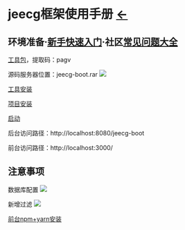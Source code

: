 # jeecg框架使用手册  [←](../framework_backstage.md)

## 环境准备·[新手快速入门](http://www.jeecg.com/doc/quickstart)·社区[常见问题大全](http://bbs.jeecg.com/forum.php?mod=viewthread&tid=7816&extra=page%3D1)

[工具包](https://pan.baidu.com/s/16z9qNtyk24bsrZxRFBHP2w)，提取码：pagv

源码服务器位置：jeecg-boot.rar
![](https://cdn.jsdelivr.net/gh/AmbroseRen/Picture/img/Web/framework/jeecg/jeecg-boot.jpg)

[工具安装](http://doc.jeecg.com/2043872)

[项目安装](http://doc.jeecg.com/2043873)

[启动](http://doc.jeecg.com/2043874)

后台访问路径：http://localhost:8080/jeecg-boot

前台访问路径：http://localhost:3000/

## 注意事项

数据库配置
![](https://cdn.jsdelivr.net/gh/AmbroseRen/Picture@master/img/Web/framework/jeecg/jeecg-boot-mysql.jpg)

新增过滤
![](https://cdn.jsdelivr.net/gh/AmbroseRen/Picture/img/Web/framework/jeecg/jeecg-boot-shiro.jpg)

[前台npm+yarn安装](https://ambroseren.github.io/test/js/nodejs/node.html)



